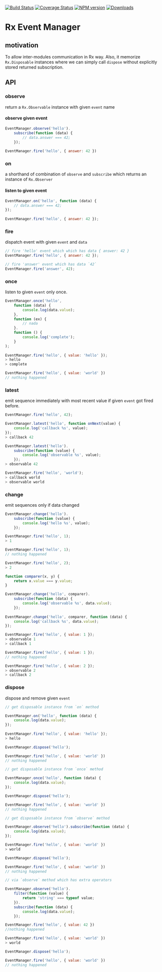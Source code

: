 [![Build Status](https://secure.travis-ci.org/huang47/rx-event-manager.png?branch=master)](http://travis-ci.org/huang47/rx-event-manager)
[![Coverage Status](https://img.shields.io/coveralls/huang47/rx-event-manager.svg)](https://coveralls.io/r/huang47/rx-event-manager?branch=master)
[![NPM version](http://img.shields.io/npm/v/rx-event-manager.svg)](http://img.shields.io/npm/v/rx-event-manager.svg)
[![Downloads](http://img.shields.io/npm/dm/rx-event-manager.svg)](https://npmjs.org/package/rx-event-manager)

# Rx Event Manager

## motivation

To allow inter-modules communication in Rx way. Also, it memorize `Rx.Disposable` instances where we can simply call `dispose` without explicitly stored returned subscription.

## API

### observe

return a `Rx.Observable` instance with given `event` name

#### observe given event

```js
EventManager.observe('hello').
	subscribe(function (data) {
		// data.answer === 42;
	});
	
EventManager.fire('hello', { answer: 42 })
```

### on

a shorthand of combination of `observe` and `subscribe` which returns an instance of `Rx.Observer`

#### listen to given event

```js
EventManager.on('hello', function (data) {
	// data.answer === 42;
});
	
EventManager.fire('hello', { answer: 42 });
```

### fire

dispatch event with given `event` and `data`

```js
// fire 'hello' event which which has data { answer: 42 }
EventManager.fire('hello', { answer: 42 });

// fire 'answer' event which has data `42`
EventManager.fire('answer', 42);
```

### once

listen to given `event` only once.

```js
EventManager.once('hello',
	function (data) {
		console.log(data.value);
	},
	function (ex) {
		// nada
	}.
	function () {
		console.log('complete');
	}
);
	
EventManager.fire('hello', { value: 'hello' });
> hello
> complete

EventManager.fire('hello', { value: 'world' })
// nothing happened
```

### latest

emit sequence immediately with most recent value
if given `event` got fired before.

```js
EventManager.fire('hello', 42);

EventManager.latest('hello', function onNext(value) {
	console.log('callback %s', value);
});	
> callback 42

EventManager.latest('hello').
	subscribe(function (value) {
		console.log('observable %s', value);
	});	
> observable 42

EventManager.fire('hello', 'world');
> callback world
> observable world
```

### change

emit sequences only if data changed

```js
EventManager.change('hello').
	subscribe(function (value) {
		console.log('hello %s', value);
	});

EventManager.fire('hello', 1);
> 1

EventManager.fire('hello', 1);
// nothing happened

EventManager.fire('hello', 2);
> 2
```

```js
function comparer(x, y) {
	return x.value === y.value;
}

EventManager.change('hello', comparer).
	subscribe(function (data) {
		console.log('observable %s', data.value);
	});
	
EventManager.change('hello', comparer, function (data) {
	console.log('callback %s', data.value);
});

EventManager.fire('hello', { value: 1 });
> observable 1
> callback 1

EventManager.fire('hello', { value: 1 });
// nothing happened

EventManager.fire('hello', { value: 2 });
> observable 2
> callback 2
```

### dispose

dispose and remove given `event`

```js
// get disposable instance from `on` method

EventManager.on('hello', function (data) {
	console.log(data.value);
});
	
EventManager.fire('hello', { value: 'hello' });
> hello

EventManager.dispose('hello');

EventManager.fire('hello', { value: 'world' })
// nothing happened
```

```js
// get disposable instance from `once` method

EventManager.once('hello', function (data) {
	console.log(data.value);
});

EventManager.dispose('hello');

EventManager.fire('hello', { value: 'world' })
// nothing happened
```

```js
// get disposable instance from `observe` method

EventManager.observe('hello').subscribe(function (data) {
	console.log(data.value);
});

EventManager.fire('hello', { value: 'world' })
> world

EventManager.dispose('hello');

EventManager.fire('hello', { value: 'world' })
// nothing happened
```

```js
// via `observe` method which has extra operators 

EventManager.observe('hello').
	filter(function (value) {
		return 'string' === typeof value;
	}).
	subscribe(function (data) {
		console.log(data.value);
	});

EventManager.fire('hello', { value: 42 })
//nothing happened

EventManager.fire('hello', { value: 'world' })
> world

EventManager.dispose('hello');

EventManager.fire('hello', { value: 'world' })
// nothing happened
```
